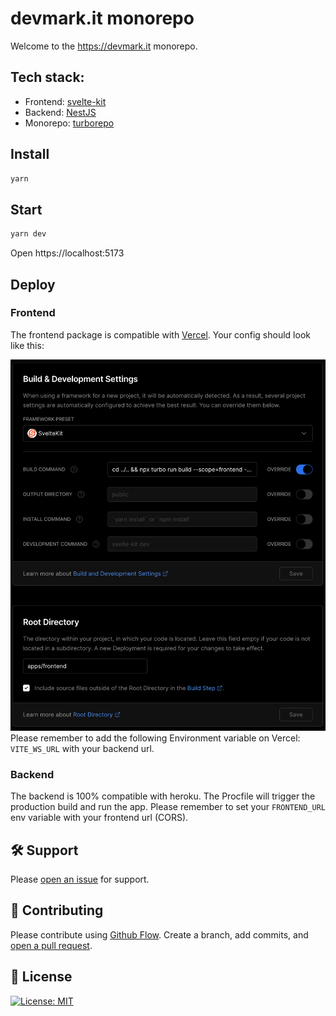 # devmark.it monorepo

Welcome to the https://devmark.it monorepo.

## Tech stack:
- Frontend: [svelte-kit](https://kit.svelte.dev/)
- Backend: [NestJS](https://nestjs.com/)
- Monorepo: [turborepo](https://turborepo.org/)

## Install
```bash
yarn
```

## Start
```bash
yarn dev
```
Open https://localhost:5173

## Deploy
### Frontend
The frontend package is compatible with [Vercel](https://vercel.com/). Your config should look like this:

![vercel-config](./vercel-config.png)
Please remember to add the following Environment variable on Vercel: `VITE_WS_URL` with your backend url.

### Backend
The backend is 100% compatible with heroku. The Procfile will trigger the production build and run the app. Please remember to set your `FRONTEND_URL` env variable with your frontend url (CORS).

## :hammer_and_wrench: Support

Please [open an issue](https://github.com/Fedeorlandau/devmark.it/issues/new) for support.

## :memo: Contributing

Please contribute using [Github Flow](https://guides.github.com/introduction/flow/). Create a branch, add commits, and [open a pull request](https://github.com/Fedeorlandau/devmark.it/compare/).

## :scroll: License

[![License: MIT](https://img.shields.io/badge/License-MIT-yellow.svg)](https://opensource.org/licenses/MIT)